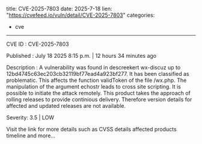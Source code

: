  
title: CVE-2025-7803
date: 2025-7-18
lien: "https://cvefeed.io/vuln/detail/CVE-2025-7803"
categories:
  - cve
---

CVE ID : CVE-2025-7803

Published :  July 18
2025
8:15 p.m. | 12 hours
34 minutes ago

Description : A vulnerability was found in descreekert wx-discuz up to 12bd4745c63ec203cb32119bf77ead4a923bf277. It has been classified as problematic. This affects the function validToken of the file /wx.php. The manipulation of the argument echostr leads to cross site scripting. It is possible to initiate the attack remotely. This product takes the approach of rolling releases to provide continious delivery. Therefore
version details for affected and updated releases are not available.

Severity: 3.5 | LOW

Visit the link for more details
such as CVSS details
affected products
timeline
and more...
